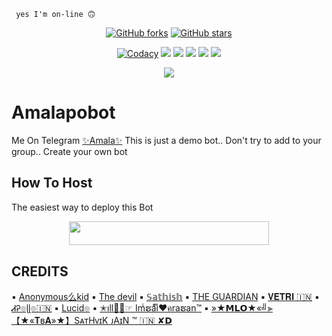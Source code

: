 <code> yes I'm on-line 🙃 </code>
<p align="center">
    <a href="https://github.com/Mr-dark-prince/MashaRoBot/network"><img src="https://img.shields.io/github/forks/Mr-dark-prince/MashaRoBot?style=for-the-badge" alt="GitHub forks" /></a>
    <a href="https://github.com/Mr-dark-prince/MashaRoBot/stargazers"><img src="https://img.shields.io/github/stars/Mr-dark-prince/MashaRoBot?style=for-the-badge" alt="GitHub stars" /></a>
</p>
<p align="center">
    <a href="https://app.codacy.com/manual/Mr-Dark-Prince/MashaRoBot/dashboard"> <img src="https://img.shields.io/codacy/grade/4d58f2a402b54aed8a7d95f7add45a81?color=brightgreen&logo=codacy&logoColor=green&style=for-the-badge" alt="Codacy" /></a>
    <a href="https://github.com/Mr-Dark-Prince/MashaRoBot"> <img src="https://img.shields.io/github/repo-size/Mr-Dark-Prince/MashaRoBot?color=orange&logo=github&logoColor=green&style=for-the-badge" /></a>
    <a href="https://github.com/Mr-Dark-Prince/MashaRoBot/commits/prince"> <img src="https://img.shields.io/github/last-commit/Mr-Dark-Prince/MashaRoBot?color=brown&logo=github&logoColor=green&style=for-the-badge" /></a>
    <a href="https://github.com/Mr-Dark-Prince/MashaRoBot/issues"> <img src="https://img.shields.io/github/issues/Mr-Dark-Prince/MashaRoBot?color=blueviolet&logo=github&logoColor=green&style=for-the-badge" /></a>
    <a href="https://github.com/Mr-Dark-Prince/MashaRoBot/network/members"> <img src="https://img.shields.io/github/forks/Mr-Dark-Prince/MashaRoBot?color=red&logo=github&logoColor=green&style=for-the-badge" /></a>  
    <a href="https://pypi.org/project/Telethon/"> <img src="https://img.shields.io/pypi/v/telethon?color=yellow&label=telethon&logo=python&logoColor=green&style=for-the-badge" /></a>
</p>

<p align="center">
  <img src="https://telegra.ph/file/2a0e766cb7481414ea9fe.jpg">
</p>

# Amalapobot
Me On Telegram [✨Amala✨](https://t.me/amalaprobot)
This is just a demo bot.. Don't try to add to your group.. Create your own bot 
## How To Host
The easiest way to deploy this Bot
<p align="center"><a href="https://heroku.com/deploy?template=https://github.com/gprose1234gmail/moonex.git"> <img src="https://img.shields.io/badge/Deploy%20To%20Heroku-black?style=for-the-badge&logo=heroku" width="320" height="38.45"/></a></p>
 
## CREDITS

▪️ [Anonymous么kid](https://t.me/DANGER_OF_TELEGRAM)
▪️ [The devil](https://t.me/mrdevilmater)
▪️ [𝕊𝕒𝕥𝕙𝕚𝕤𝕙](https://t.me/Sathish2004)
▪️ [THE GUARDIAN](https://t.me/amguardian)
▪️ [𝐕𝐄𝐓𝐑𝐈 🇮🇳](https://t.me/iMvEtRi)
▪️ [ᏗᎮ๏ɭɭ๏🇮🇳](https://t.me/TheRealApollo)
▪️ [Lucid๏](https://t.me/luciddo)
▪️ [✭ıll✌🏻☞ Imͥຮaͣiͫ♥️คraຮan™️](https://t.me/useless07)
▪️ [»★𝗠𝗟𝗢★«╝⫸【★«𝐓ʙ𝐀»★】SᴀᴛHᴠɪK ᴊAɪN ™ 🇮🇳 ✘𝗗](https://t.me/Legend_of_universe)

